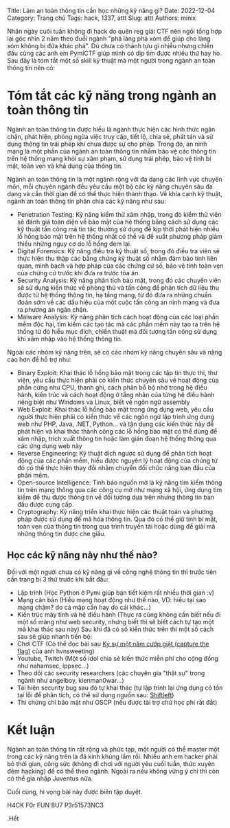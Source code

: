 Title: Làm an toàn thông tin cần học những kỹ năng gì?
Date: 2022-12-04
Category: Trang chủ
Tags: hack, 1337, attt
Slug: attt
Authors: minix

Nhân ngày cuối tuần không đi hack do quên reg giải CTF nên ngồi tổng hợp lại góc nhìn 2 năm theo đuổi ngành "phá làng phá xóm để giúp cho làng xóm không bị đứa khác phá". Dù chưa có thành tựu gì nhiều nhưng chiến đấu cùng các anh em PymiCTF giúp mình có dịp tìm được nhiều thứ hay ho. Sau đây là tóm tắt một số skill kỹ thuật mà một người trong ngành an toàn thông tin nên có:

#    Tóm tắt các kỹ năng trong ngành an toàn thông tin

Ngành an toàn thông tin được hiểu là ngành thực hiện các hình thức ngăn chặn, phát hiện, phòng ngừa việc truy cập, tiết lộ, chia sẻ, phát tán và sử dụng thông tin trái phép khi chưa được sự cho phép. Trong đó, an ninh mạng là một phần của ngành an toàn thông tin nhằm bảo vệ các thông tin trên hệ thống mạng khỏi sự xâm phạm, sử dụng trái phép, bảo vệ tính bí mật, toàn vẹn và khả dụng của thông tin.

Ngành an toàn thông tin là một ngành rộng với đa dạng các lĩnh vực chuyên môn, mỗi chuyên ngành đều yêu cầu một bộ các kỹ năng chuyên sâu đa dạng và cần thời gian để có thể thực hiện thành thạo. Về khía cạnh kỹ thuật, ngành an toàn thông tin phân chia các kỹ năng như sau:

- Penetration Testing: Kỹ năng kiểm thử xâm nhập, trong đó kiểm thử viên sẽ đánh giá toàn diện về bảo mật của hệ thống bằng cách sử dụng các kỹ thuật tấn công mà tin tặc thường sử dụng để kịp thời phát hiện nhiều lỗ hổng bảo mật trên hệ thống nhất có thể và đề xuất phương pháp giảm thiểu những nguy cơ do lỗ hổng đem lại.
- Digital Forensics: Kỹ năng điều tra kỹ thuật số, trong đó điều tra viên sẽ thực hiện thu thập các bằng chứng kỹ thuật số nhằm đảm bảo tính liên quan, minh bạch và hợp pháp của các chứng cứ số, bảo vệ tính toàn vẹn của chứng cứ trước khi đưa ra trước tòa án.
- Security Analysis: Kỹ năng phân tích bảo mật, trong đó các chuyên viên sẽ sử dụng kiến thức về phòng thủ và tấn công để phân tích dữ liệu thu được từ hệ thống thông tin, hạ tầng mạng, từ đó đưa ra những chuẩn đoán sớm về các dấu hiệu của một cuộc tấn công an ninh mạng và đưa ra phương án ngăn chặn.
- Malware Analysis: Kỹ năng phân tích cách hoạt động của các loại phần mềm độc hại, tìm kiếm các tạo tác mà các phần mềm này tạo ra trên hệ thống từ đó hiểu mục đích, chiến thuật mà đối tượng tấn công sử dụng khi xâm nhập vào hệ thống thông tin.

Ngoài các nhóm kỹ năng trên, sẽ có các nhóm kỹ năng chuyên sâu và nâng cao hơn để hỗ trợ như:
- Binary Exploit: Khai thác lỗ hổng bảo mật trong các tập tin thực thi, thư viện, yêu cầu thực hiện phải có kiến thức chuyên sâu về hoạt động của phần cứng như CPU, thanh ghi, cách phân bổ bộ nhớ trong hệ điều hành, kiến trúc và cách hoạt động ở tầng nhân của từng hệ điều hành riêng biệt như Windows và Linux, biết về ngôn ngữ assembly
- Web Exploit: Khai thác lỗ hổng bảo mật trong ứng dụng web, yêu cầu người thực hiện phải có kiến thức về các ngôn ngữ lập trình ứng dụng web như PHP, Java, .NET, Python... và tận dụng các kiến thức này để phát hiện và khai thác thành công các lỗ hổng bảo mật có thể dùng để xâm nhập, trích xuất thông tin hoặc làm gián đoạn hệ thống thông qua các ứng dụng web này
- Reverse Engineering: Kỹ thuật dịch ngược sử dụng để phân tích hoạt động của các phần mềm, hiểu được nguyên lý hoạt động của chúng từ đó có thể thực hiện thay đổi nhằm chuyển đổi chức năng ban đầu của phần mềm.
- Open-source Intelligence: Tình báo nguồn mở là kỹ năng tìm kiếm thông tin trên mạng thông qua các công cụ mở như mạng xã hội, ứng dụng tìm kiếm để thu được thông tin về đối tượng dựa trên nhưng thông tin ban đầu được cung cấp.
- Cryptography: Kỹ năng triển khai thực hiện các thuật toán và phương pháp được sử dụng để mã hóa thông tin. Qua đó có thể giữ tính bí mật, toàn vẹn của thông tin trong qua trình truyền tải hoặc dùng để giải mã những thông tin được che giấu.

## Học các kỹ năng này như thế nào?

Đối với một người chưa có kỹ năng gì về công nghệ thông tin thì trước tiên cần trang bị 3 thứ trước khi bắt đầu:
- Lập trình (Học Python ở Pymi giúp bạn tiết kiệm rất nhiều thời gian :v)
- Mạng căn bản (Hiểu mạng hoạt động như thế nào, VD: hiểu tại sao mạng chậm? do cá mập cắn hay do cái khác...)
- Kiến trúc máy tính và hệ điều hành (Thực ra cũng không cần biết nếu đi một số mảng như web security, nhưng biết thì sẽ biết cách tự tạo một mã khai thác sau này)
Sau khi đã có số kiến thức trên thì một số cách sau sẽ giúp nhanh tiến bộ:
- Chơi CTF (Có thể đọc bài sau [Ký sự một năm cướp giật (capture the flag)](https://pp.pymi.vn/article/pymictf/) của anh hvnsweeting)
- Youtube, Twitch (Một số idol chia sẻ kiến thức miễn phí cho cộng đồng như nahamsec, ippsec...)
- Theo dõi các security researchers (các chuyên gia "thật sự" trong ngành như angelboy, kienman0war...)
- Tái hiện security bug sau đó tự khai thác (tự lập trình lại ứng dụng có tồn tại lỗi để phân tích, có thể sử dụng nguồn sau: [Shiftleft](https://www.shiftleft.io/community-and-training/vulnerability-fix-database/home/))
- Thi chứng chỉ bảo mật như OSCP (nếu được tài trợ chứ học phí rất đắt)

# Kết luận

Ngành an toàn thông tin rất rộng và phức tạp, một người có thể master một trong các kỹ năng trên là đã kinh khủng lắm rồi. Nhiều anh em hacker phải bỏ thời gian, công sức (không đi chơi với người yêu cuối tuần, thức xuyên đêm hacking) để có thể theo ngành. Ngoài ra nếu không vững ý chí thì còn có thể gia nhập Juventus nữa.

Cuối cùng, hi vọng bài này được biên tập duyệt.

H4CK F0r FUN 8U7 P3r51573NC3

.Hết
